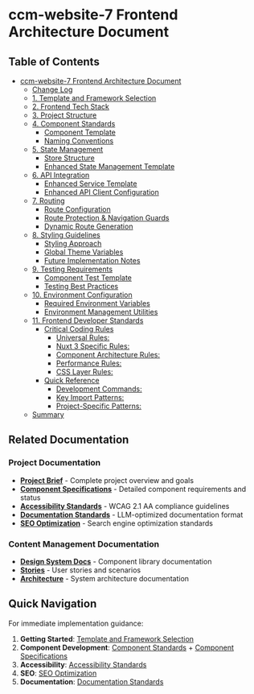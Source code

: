 # ccm-website-7 Frontend Architecture Document

## Table of Contents

- [ccm-website-7 Frontend Architecture Document](#table-of-contents)
  - [Change Log](./change-log.md)
  - [1. Template and Framework Selection](./1-template-and-framework-selection.md)
  - [2. Frontend Tech Stack](./2-frontend-tech-stack.md)
  - [3. Project Structure](./3-project-structure.md)
  - [4. Component Standards](./4-component-standards.md)
    - [Component Template](./4-component-standards.md#component-template)
    - [Naming Conventions](./4-component-standards.md#naming-conventions)
  - [5. State Management](./5-state-management.md)
    - [Store Structure](./5-state-management.md#store-structure)
    - [Enhanced State Management Template](./5-state-management.md#enhanced-state-management-template)
  - [6. API Integration](./6-api-integration.md)
    - [Enhanced Service Template](./6-api-integration.md#enhanced-service-template)
    - [Enhanced API Client Configuration](./6-api-integration.md#enhanced-api-client-configuration)
  - [7. Routing](./7-routing.md)
    - [Route Configuration](./7-routing.md#route-configuration)
    - [Route Protection & Navigation Guards](./7-routing.md#route-protection-navigation-guards)
    - [Dynamic Route Generation](./7-routing.md#dynamic-route-generation)
  - [8. Styling Guidelines](./8-styling-guidelines.md)
    - [Styling Approach](./8-styling-guidelines.md#styling-approach)
    - [Global Theme Variables](./8-styling-guidelines.md#global-theme-variables)
    - [Future Implementation Notes](./8-styling-guidelines.md#future-implementation-notes)
  - [9. Testing Requirements](./9-testing-requirements.md)
    - [Component Test Template](./9-testing-requirements.md#component-test-template)
    - [Testing Best Practices](./9-testing-requirements.md#testing-best-practices)
  - [10. Environment Configuration](./10-environment-configuration.md)
    - [Required Environment Variables](./10-environment-configuration.md#required-environment-variables)
    - [Environment Management Utilities](./10-environment-configuration.md#environment-management-utilities)
  - [11. Frontend Developer Standards](./11-frontend-developer-standards.md)
    - [Critical Coding Rules](./11-frontend-developer-standards.md#critical-coding-rules)
      - [Universal Rules:](./11-frontend-developer-standards.md#universal-rules)
      - [Nuxt 3 Specific Rules:](./11-frontend-developer-standards.md#nuxt-3-specific-rules)
      - [Component Architecture Rules:](./11-frontend-developer-standards.md#component-architecture-rules)
      - [Performance Rules:](./11-frontend-developer-standards.md#performance-rules)
      - [CSS Layer Rules:](./11-frontend-developer-standards.md#css-layer-rules)
    - [Quick Reference](./11-frontend-developer-standards.md#quick-reference)
      - [Development Commands:](./11-frontend-developer-standards.md#development-commands)
      - [Key Import Patterns:](./11-frontend-developer-standards.md#key-import-patterns)
      - [Project-Specific Patterns:](./11-frontend-developer-standards.md#project-specific-patterns)
  - [Summary](./summary.md)

## Related Documentation

### Project Documentation
- **[Project Brief](../brief/)** - Complete project overview and goals
- **[Component Specifications](../components-spec.md)** - Detailed component requirements and status
- **[Accessibility Standards](../accessibility-standards.md)** - WCAG 2.1 AA compliance guidelines
- **[Documentation Standards](../documentation-standards.md)** - LLM-optimized documentation format
- **[SEO Optimization](../seo-optimization.md)** - Search engine optimization standards

### Content Management Documentation
- **[Design System Docs](../../ds-docs/)** - Component library documentation
- **[Stories](../stories/)** - User stories and scenarios
- **[Architecture](../architecture/)** - System architecture documentation

## Quick Navigation

For immediate implementation guidance:
1. **Getting Started**: [Template and Framework Selection](./1-template-and-framework-selection.md)
2. **Component Development**: [Component Standards](./4-component-standards.md) + [Component Specifications](../components-spec.md)
3. **Accessibility**: [Accessibility Standards](../accessibility-standards.md)
4. **SEO**: [SEO Optimization](../seo-optimization.md)
5. **Documentation**: [Documentation Standards](../documentation-standards.md)
